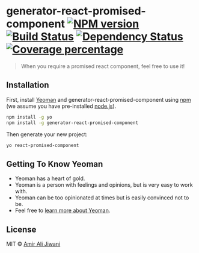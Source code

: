 # generator-react-promised-component [![NPM version][npm-image]][npm-url] [![Build Status][travis-image]][travis-url] [![Dependency Status][daviddm-image]][daviddm-url] [![Coverage percentage][coveralls-image]][coveralls-url]
> When you require a promised react component, feel free to use it!

## Installation

First, install [Yeoman](http://yeoman.io) and generator-react-promised-component using [npm](https://www.npmjs.com/) (we assume you have pre-installed [node.js](https://nodejs.org/)).

```bash
npm install -g yo
npm install -g generator-react-promised-component
```

Then generate your new project:

```bash
yo react-promised-component
```

## Getting To Know Yeoman

 * Yeoman has a heart of gold.
 * Yeoman is a person with feelings and opinions, but is very easy to work with.
 * Yeoman can be too opinionated at times but is easily convinced not to be.
 * Feel free to [learn more about Yeoman](http://yeoman.io/).

## License

MIT © [Amir Ali Jiwani]()


[npm-image]: https://badge.fury.io/js/generator-react-promised-component.svg
[npm-url]: https://npmjs.org/package/generator-react-promised-component
[travis-image]: https://travis-ci.org/aajiwani/generator-react-promised-component.svg?branch=master
[travis-url]: https://travis-ci.org/aajiwani/generator-react-promised-component
[daviddm-image]: https://david-dm.org/aajiwani/generator-react-promised-component.svg?theme=shields.io
[daviddm-url]: https://david-dm.org/aajiwani/generator-react-promised-component
[coveralls-image]: https://coveralls.io/repos/aajiwani/generator-react-promised-component/badge.svg
[coveralls-url]: https://coveralls.io/r/aajiwani/generator-react-promised-component
